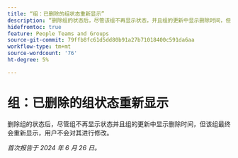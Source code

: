```yaml
---
title: “组：已删除的组状态重新显示”
description: “删除组的状态后，尽管该组不再显示状态，并且组的更新中显示删除时间，但它最终会在用户不修改的情况下重新显示。”
hidefromtoc: true
feature: People Teams and Groups
source-git-commit: 79ffb8fc61d5dd80b91a27b71018400c591da6aa
workflow-type: tm+mt
source-wordcount: '76'
ht-degree: 5%

---
```


# 组：已删除的组状态重新显示

删除组的状态后，尽管组不再显示状态并且组的更新中显示删除时间，但该组最终会重新显示，用户不会对其进行修改。

_首次报告于 2024 年 6 月 26 日。_
